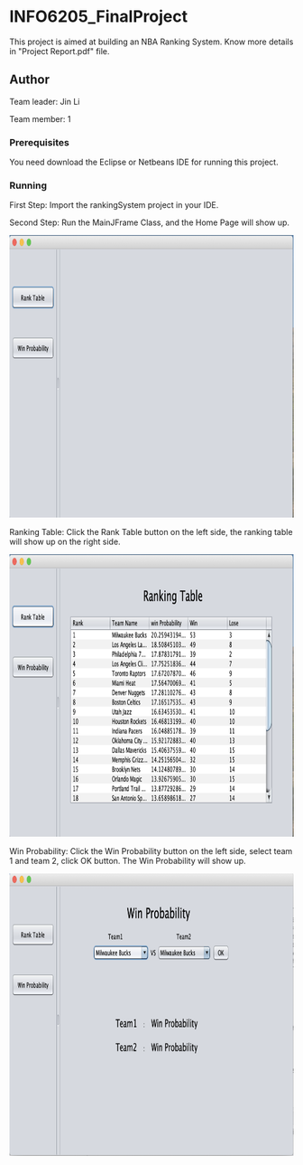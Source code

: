 # INFO6205_FinalProject

This project is aimed at building an NBA Ranking System. Know more details in "Project Report.pdf" file.

## Author
Team leader: Jin Li

Team member: 1

### Prerequisites

You need download the Eclipse or Netbeans IDE for running this project.


### Running

First Step:
Import the rankingSystem project in your IDE.

Second Step:
Run the MainJFrame Class, and the Home Page will show up.

<img src="Image/Home Page.png" width="800" height="500" >

Ranking Table:
Click the Rank Table button on the left side, the ranking table will show up on the right side.

<img src="Image/Ranking Table.png" width="800" height="500">

Win Probability:
Click the Win Probability button on the left side, select team 1 and team 2, click OK button. The Win Probability will show up.

<img src="Image/Win Probability.png" width="800" height="500">
